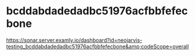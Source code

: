 # bcddabdadedadbc51976acfbbfefecbone
https://sonar.server.examly.io/dashboard?id=neojarvis-testing_bcddabdadedadbc51976acfbbfefecbone&amp;codeScope=overall
